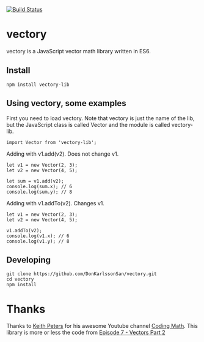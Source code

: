 [![Build Status](https://travis-ci.org/DonKarlssonSan/vectory.svg?branch=master)](https://travis-ci.org/DonKarlssonSan/vectory)
# vectory
vectory is a JavaScript vector math library written in ES6.

## Install
````
npm install vectory-lib
````

## Using vectory, some examples
First you need to load vectory. Note that vectory is just the name of the lib, but the JavaScript class is called Vector and the module is called vectory-lib.

````
import Vector from 'vectory-lib';

````

Adding with v1.add(v2). Does not change v1.
````
let v1 = new Vector(2, 3);
let v2 = new Vector(4, 5);

let sum = v1.add(v2);
console.log(sum.x); // 6
console.log(sum.y); // 8
````

Adding with v1.addTo(v2). Changes v1.
````
let v1 = new Vector(2, 3);
let v2 = new Vector(4, 5);

v1.addTo(v2);
console.log(v1.x); // 6
console.log(v1.y); // 8
````


## Developing

````
git clone https://github.com/DonKarlssonSan/vectory.git
cd vectory
npm install
````

# Thanks
Thanks to [Keith Peters](https://twitter.com/bit101) for his awesome Youtube channel [Coding Math](https://www.youtube.com/channel/UCF6F8LdCSWlRwQm_hfA2bcQ). This library is more or less the code from [Episode 7 - Vectors Part 2](https://www.youtube.com/watch?v=zYOGtlY6xaM)
